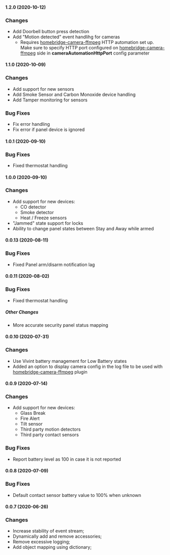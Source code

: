 #### 1.2.0 (2020-10-12)

### Changes

- Add Doorbell button press detection 
- Add "Motion detected" event handlihg for cameras
    - Requires [homebridge-camera-ffmpeg](https://github.com/Sunoo/homebridge-camera-ffmpeg) HTTP automation set up. Make sure to specify HTTP port configured on [homebridge-camera-ffmpeg](https://github.com/Sunoo/homebridge-camera-ffmpeg) side in **cameraAutomationHttpPort** config parameter

#### 1.1.0 (2020-10-09)

### Changes

- Add support for new sensors
- Add Smoke Sensor and Carbon Monoxide device handling
- Add Tamper monitoring for sensors

### Bug Fixes
- Fix error handling
- Fix error if panel device is ignored

#### 1.0.1 (2020-09-10)

### Bug Fixes

- Fixed thermostat handling

#### 1.0.0 (2020-09-10)

### Changes

- Add support for new devices:
    - CO detector
    - Smoke detector
    - Heat / Freeze sensors
- "Jammed" state support for locks
- Ability to change panel states between Stay and Away while armed

#### 0.0.13 (2020-08-11)

### Bug Fixes

- Fixed Panel arm/disarm notification lag

#### 0.0.11 (2020-08-02)

### Bug Fixes

- Fixed thermostat handling

##### Other Changes

- More accurate security panel status mapping

#### 0.0.10 (2020-07-31)

### Changes

- Use Vivint battery management for Low Battery states
- Added an option to display camera config in the log file to be used with [homebridge-camera-ffmpeg](https://github.com/Sunoo/homebridge-camera-ffmpeg) plugin

#### 0.0.9 (2020-07-14)

### Changes

- Add support for new devices:
    - Glass Break
    - Fire Alert
    - Tilt sensor
    - Third party motion detectors
    - Third party contact sensors

### Bug Fixes

- Report battery level as 100 in case it is not reported

#### 0.0.8 (2020-07-09)

### Bug Fixes

- Default contact sensor battery value to 100% when unknown

#### 0.0.7 (2020-06-26)

### Changes

- Increase stability of event stream;
- Dynamically add and remove accessories;
- Remove excessive logging;
- Add object mapping using dictionary;